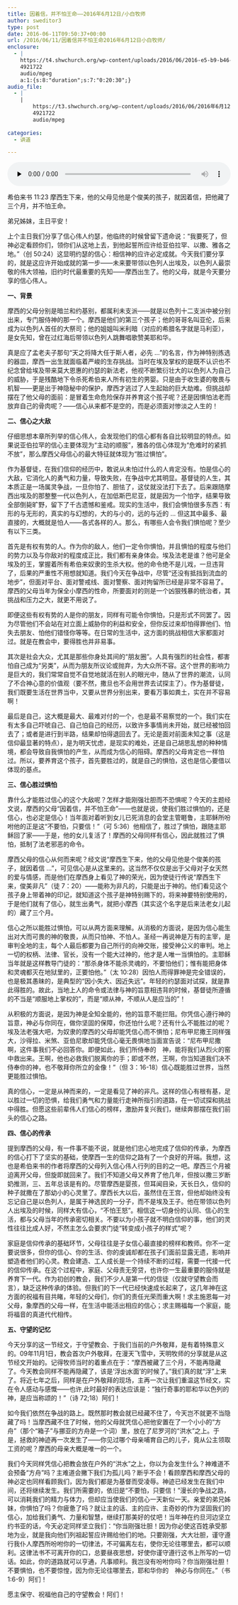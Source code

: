 ```yaml
---
title: 因着信，并不怕王命——2016年6月12日/小白牧师
author: sweditor3
type: post
date: 2016-06-11T09:50:37+00:00
url: /2016/06/11/因着信并不怕王命2016年6月12日小白牧师/
enclosure:
  - |
    https://t4.shwchurch.org/wp-content/uploads/2016/06/2016-e5-b9-b46-e6-9c-8812-e6-97-a5-e8-ae-b2-e9-81-93-e5-bd-95-e9-9f-b3.mp3
    4921722
    audio/mpeg
    a:1:{s:8:"duration";s:7:"0:20:30";}
audio_file:
  - |
    |
        https://t3.shwchurch.org/wp-content/uploads/2016/06/2016年6月12日讲道录音.mp3
        4921722
        audio/mpeg
        
categories:
  - 讲道

---
```

<audio class="wp-audio-shortcode" id="audio-13983-586" preload="none" style="width: 100%;" controls="controls"><source type="audio/mpeg" src="http://t5.shwchurch.org/wp-content/uploads/2016/06/2016-e5-b9-b46-e6-9c-8812-e6-97-a5-e8-ae-b2-e9-81-93-e5-bd-95-e9-9f-b3.mp3?_=586" /><http://t5.shwchurch.org/wp-content/uploads/2016/06/2016-e5-b9-b46-e6-9c-8812-e6-97-a5-e8-ae-b2-e9-81-93-e5-bd-95-e9-9f-b3.mp3></audio> 

希伯来书 11:23 摩西生下来，他的父母见他是个俊美的孩子，就因着信，把他藏了三个月，并不怕王命。

弟兄姊妹，主日平安！

上个主日我们分享了信心伟人约瑟，他临终的时候曾留下遗命说：“我要死了，但　神必定看顾你们，领你们从这地上去，到他起誓所应许给亚伯拉罕、以撒、雅各之地。”（创 50:24）这显明约瑟的信心：相信神的应许必定成就。今天我们要分享的，就是这应许开始成就的第一步——未来要带领以色列人出埃及，以色列人最崇敬的伟大领袖，旧约时代最重要的先知——摩西出生了。他的父母，就是今天要分享的信心伟人。

**一、背景**

摩西的父母分别是暗兰和约基别，都属利未支派——就是以色列十二支派中被分别出来，专门服侍神的那一个。摩西是他们的第三个孩子；他的哥哥名叫亚伦，后来成为以色列人首任的大祭司；他的姐姐叫米利暗（对应的希腊名字就是马利亚），是女先知，曾在过红海后带领以色列人跳舞唱歌赞美耶和华。

真是应了孟老夫子那句“天之将降大任于斯人者，必先 …”的名言，作为神特别拣选的器皿，摩西一出生就面临着严峻的生存挑战。当时在埃及掌权的是既不认识也不纪念曾给埃及带来莫大恩惠的约瑟的新法老，他视不断繁衍壮大的以色列人为自己的威胁，于是残酷地下令杀死希伯来人所有初生的男婴。只是由于收生婆的敬畏与机智——更是出于神隐秘中的保护，摩西才逃过了人生起始的巨大劫难。但挑战却摆在了他父母的面前：是冒着生命危险保存并养育这个孩子呢？还是因惧怕法老而放弃自己的骨肉呢？——信心从来都不是空的，而是必须面对惨淡之人生的！

**二、信心之大敌**

仔细思想本章所列举的信心伟人，会发现他们的信心都有各自比较明显的特点。如果说亚伯拉罕的信心主要体现为“主动的顺服”，雅各的信心体现为“危难时的紧抓不放”，那么摩西父母信心的最大特征就体现为“胜过惧怕”。

作为基督徒，在我们信仰的经历中，敢说从未怕过什么的人肯定没有。怕是信心的大敌，它消化人的勇气和力量，导致失败，在争战中尤其明显。基督徒的人生，其本质正是一场属灵争战，一旦你怕了、胆怯了，这仗就没法打下去了。后来跟随摩西出埃及的那整整一代以色列人，在加低斯巴尼亚，就是因为一个怕字，结果导致全部倒毙旷野，留下了千古遗憾和鉴戒。现实的生活中，我们会惧怕很多东西：有形的与无形的，真实的与幻想的，大的与小的，远的与近的 … 但这其中最多、最直接的，大概就是怕人——各式各样的人。那么，有哪些人会令我们惧怕呢？至少有以下三类。

首先是有权有势的人。作为你的敌人，他们一定令你惧怕，并且惧怕的程度与他们的势力以及与你敌对的程度成正比，我们都有亲身体会。埃及法老是谁？他可是全埃及的王，掌握着所有希伯来奴隶的生杀大权。他的命令绝不是儿戏，一旦违背了，后果的严重性不用想就知道。我们今天在争战中，尽管“还没有抵挡到流血的地步”，但面对平台、面对警戒线、面对警察、面对拘留所已经是非常不容易了。摩西的父母当年为保全小摩西的性命，所要面对的则是一个凶狠残暴的统治者，其挑战和压力之大，就更不用说了。

即便这些有权有势的人是你的朋友，同样有可能令你惧怕，只是形式不同罢了。因为尽管他们不会站在对立面上威胁你的利益和安全，但你反过来却怕得罪他们、怕失去朋友、怕他们错怪你等等。在日常的生活中，这方面的挑战相信大家都面对过。就是在教会中，要得胜也并非易事。

其次是社会大众，尤其是那些你身处其间的“朋友圈”。人具有强烈的社会性，都害怕自己成为“另类”，从而为朋友所议论或抛弃，为大众所不容。这个世界的影响力是巨大的，我们常常自觉不自觉地就活在别人的眼光中，随从了世界的潮流，认同了不合神心意的价值观（要不然，撒旦也不会用世界去试探主了）。作为基督徒，我们既要生活在世界当中，又要从世界分别出来，要看万事如粪土，实在并不容易啊！

最后是自己，这大概是最大、最难对付的一个，也是最不易察觉的一个。我们实在有太多自己吓唬自己、自己怕自己的经历，以致许多事情尚未开始，就已经被怕回去了；或者是进行到半路，结果却怕得退回去了。无论是面对前面未知之事（这是信仰最显著的特点），是为明天忧虑，是现实的难处，还是自己胡思乱想的种种情境，都会导致自我惧怕的产生，从而成为信心的阻碍。摩西的父母肯定也一样怕过。所以，要养育这个孩子，首先要胜过的，就是自己的惧怕，这也是信心要借以体现的基点。

**三、信心胜过惧怕**

靠什么才能胜过信心的这个大敌呢？怎样才能刚强壮胆而不恐惧呢？今天的主题经文说，摩西的父母“因着信，并不怕王命”——也就是说，使我们胜过惧怕的，还是信心，也必定是信心！当年面对着听到女儿已死消息的会堂主管睚鲁，主耶稣所吩咐他的正是这“不要怕，只要信！”（可 5:36）他相信了，胜过了惧怕，跟随主耶稣回了家——于是，他的女儿复活了！摩西的父母同样有信心，因此就胜过了惧怕，抵制了法老邪恶的命令。

摩西父母的信心从何而来呢？经文说“摩西生下来，他的父母见他是个俊美的孩子，就因着信 …”，可见信心是从这里来的。这当然不仅仅是出于父母对子女天然的爱与情感，而是他们在摩西身上看见了神的荣光，因为使徒行传说“摩西生下来，俊美非凡”（徒 7：20）——能称为非凡的，只能是出于神的。他们看见这个孩子身上带着神的印记，就知道这个孩子是神特别赐下的，将来神要特别使用的，于是他们就有了信心，就生出勇气，就把小摩西（其实这个名字是后来法老女儿起的）藏了三个月。

信心之所以能胜过惧怕，可以从两方面来理解。从消极的方面说，是因为信心能生出对大而可畏的神的敬畏，从而只怕神、不怕人。圣经一再说神是万有的主宰，是审判全地的主，每个人最后都要为自己所行的向神交账，接受神公义的审判。地上一切的权柄、法律、官长，没有一个能大过神的，他才是人唯一当惧怕的。主耶稣当年就是这样教导门徒的：“那杀身体不能杀灵魂的，不要怕他们；惟有能把身体和灵魂都灭在地狱里的，正要怕他。”（太 10:28）因怕人而得罪神是完全错误的，也是极其愚昧的，是典型的“因小失大、因近失远”。年轻的约瑟面对试探，就是靠此得胜的。故此，当地上人的命令或法律与神的旨意相违背的时候，基督徒所遵循的不当是“顺服地上掌权的”，而是“顺从神，不顺从人是应当的”！

从积极的方面说，是因为神是全知全能的，他的旨意不能拦阻。你凭信心遵行神的旨意，神必与你同在，做你坚固的保障，你还怕什么呢？还有什么不能胜过的呢？埃及法老强大吧，为奴隶的摩西的父母却能凭信心而不惧怕；尼布甲尼撒王同样强大，沙得拉、米煞、亚伯尼歌却能凭信心毫无畏惧地当面宣告说：“尼布甲尼撒啊，这件事我们不必回答你。即便如此，我们所侍奉的　神，能将我们从烈火的窑中救出来。王啊，他也必救我们脱离你的手；即或不然，王啊，你当知道我们决不侍奉你的神，也不敬拜你所立的金像！”（但 3：16-18）信心既能胜过世界，当然更能胜过惧怕。

真的信心，一定是从神而来的，一定是看见了神的非凡。这样的信心有根有基，足以胜过一切的恐惧，给我们勇气和力量能行走神所指引的道路，在一切试探和挑战中得胜。但愿这些前辈伟人们信心的榜样，激励并复兴我们，继续奔那摆在我们前头的信心之路。

**四、信心的传承**

提到摩西的父母，有一件事不能不说，就是他们忠心地完成了信仰的传承，为摩西的信心打下了坚实的基础，使摩西一生的信仰之路有了一个良好的开端。我想，这也是希伯来书的作者将摩西的父母列入信心伟人行列的目的之一吧。摩西三个月被迫离开父母，但旋即就回来了。我们不知道父母又养育了他几年，但按以撒三岁断奶推测，三、五年总该是有的。尽管摩西是婴孩，但耳闻目染，天长日久，信仰的种子就撒在了那幼小的心灵里了。摩西长大以后，虽然住在王宫，但他却始终没有忘记自己是以色列人，是属于神选民的一分子，而不是埃及王子。他在带领以色列人出埃及的时候，同样大有信心，“不怕王怒”。相信这一切身份的认同、信心的生活，都与父母当年的传承密切相关。不要以为小孩子就不明白信仰的事，他们的灵性往往比成人好，不然主怎么会要求门徒“转变成小孩子的样式”呢？

家庭是信仰传承的基础环节，父母往往是子女信心最直接的榜样和教师。你不一定要说很多，但你的信心、你的生活、你的虔诚却都在孩子们面前显露无遗，影响并塑造者他们的心灵。教会建造、工人成长是一个持续不断的过程，需要一代接一代的信仰传承。在这个过程中，家庭、父母责无旁贷，也许你一生最重要的服侍就是养育下一代。作为初创的教会，我们不少人是第一代的信徒（仅就守望教会而言），缺乏这种传承的体验。但我们的下一代已经快速成长起来了，这几年神在这方面的祝福有目共睹，年轻的父母们，你们的责任光荣而重大啊！求主施恩每一对父母，象摩西的父母一样，在生活中能活出相应的信心；求主赐福每一个家庭，能将福音的真道代代相传。

**五、守望的记忆**

今天分享的这一节经文，于守望教会、于我们当前的户外敬拜，是有着特殊意义的。09年11月1日，教会首次户外敬拜，在漫天飞雪中，天明牧师的分享就是从这节经文开始的。记得牧师当时的着重点在于：“摩西被藏了三个月，不能再隐藏了。今天教会同样不能再隐藏了，该是‘浮出水面’的时候了。”我们真的就“浮”上来了。将近七年之后，同样是在户外敬拜的现场，主再一次让我们重温这节经文，实在令人感动与感慨——也许,此时最好的表达应该是：“独行奇事的耶和华以色列的　神，是应当称颂的！”（诗 72;18）阿们！

如今我们依然在争战的路上。既然那时教会就已经藏不住了，今天岂不就更不当隐藏了吗！当摩西藏不住了时候，他的父母就凭信心把他安置在了一个小小的“方舟”（那个“箱子”与挪亚的方舟是一个词）里，放在了尼罗河的“洪水”之上。于是，拯救的神迹再一次发生了——你见过哪个母亲哺育自己的儿子，竟从公主领取工资的呢？摩西的母亲大概是唯一的一个。

我们今天同样凭信心把教会放在户外的“洪水”之上，你以为会发生什么？神难道不会预备“方舟”吗？主难道会撇下我们为孤儿吗？断乎不会！看顾摩西和摩西父母的神必定也同样看顾我们，因为我们都是为基督而受凌辱。神迹已经发生在我们中间，还将继续发生。我们所需要的，依旧是“不要怕，只要信！”漫长的争战之路，可以消耗我们的精力与体力，但却应当使我们的信心一天新似一天。亲爱的弟兄姊妹，你惧怕了吗？你疲惫了吗？就让主的话、主的应许、主奇妙的作为坚固我们的信心，加给我们勇气、力量和智慧，继续打那美好的仗吧！当年神在约旦河边坚立约书亚的话，今天必定同样坚立我们：“你当刚强壮胆！因为你必使这百姓承受那地为业，就是我向他们列祖起誓应许赐给他们的地。只要刚强，大大壮胆，谨守遵行我仆人摩西所吩咐你的一切律法，不可偏离左右，使你无论往哪里去，都可以顺利。这律法书不可离开你的口，总要昼夜思想，好使你谨守遵行这书上所写的一切话。如此，你的道路就可以亨通，凡事顺利。我岂没有吩咐你吗？你当刚强壮胆！不要惧怕，也不要惊惶，因为你无论往哪里去，耶和华你的　神必与你同在。”（书 1:6-9）阿们！

愿主保守、祝福他自己的守望教会！阿们！
